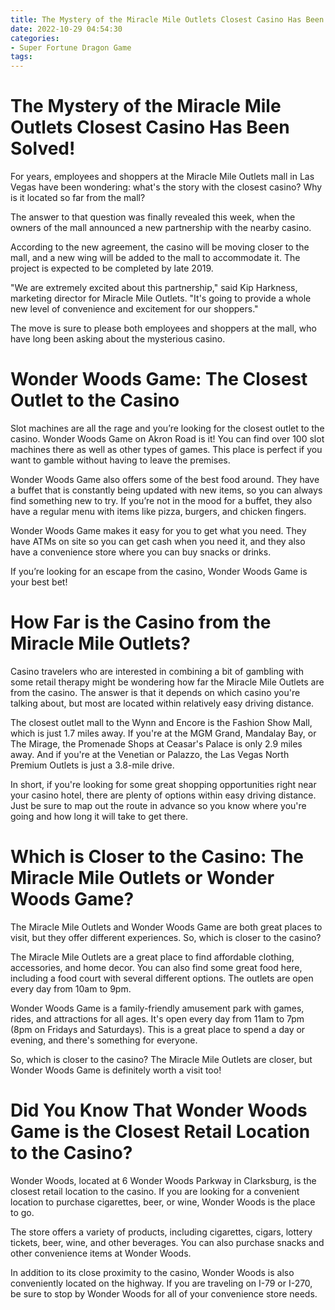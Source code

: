 ```yaml
---
title: The Mystery of the Miracle Mile Outlets Closest Casino Has Been Solved!
date: 2022-10-29 04:54:30
categories:
- Super Fortune Dragon Game
tags:
---
```



#  The Mystery of the Miracle Mile Outlets Closest Casino Has Been Solved!

For years, employees and shoppers at the Miracle Mile Outlets mall in Las Vegas have been wondering: what's the story with the closest casino? Why is it located so far from the mall?

The answer to that question was finally revealed this week, when the owners of the mall announced a new partnership with the nearby casino.

According to the new agreement, the casino will be moving closer to the mall, and a new wing will be added to the mall to accommodate it. The project is expected to be completed by late 2019.

"We are extremely excited about this partnership," said Kip Harkness, marketing director for Miracle Mile Outlets. "It's going to provide a whole new level of convenience and excitement for our shoppers."

The move is sure to please both employees and shoppers at the mall, who have long been asking about the mysterious casino.

#  Wonder Woods Game: The Closest Outlet to the Casino

Slot machines are all the rage and you’re looking for the closest outlet to the casino. Wonder Woods Game on Akron Road is it! You can find over 100 slot machines there as well as other types of games. This place is perfect if you want to gamble without having to leave the premises.

Wonder Woods Game also offers some of the best food around. They have a buffet that is constantly being updated with new items, so you can always find something new to try. If you’re not in the mood for a buffet, they also have a regular menu with items like pizza, burgers, and chicken fingers.

Wonder Woods Game makes it easy for you to get what you need. They have ATMs on site so you can get cash when you need it, and they also have a convenience store where you can buy snacks or drinks.

If you’re looking for an escape from the casino, Wonder Woods Game is your best bet!

#  How Far is the Casino from the Miracle Mile Outlets?

Casino travelers who are interested in combining a bit of gambling with some retail therapy might be wondering how far the Miracle Mile Outlets are from the casino. The answer is that it depends on which casino you're talking about, but most are located within relatively easy driving distance.

The closest outlet mall to the Wynn and Encore is the Fashion Show Mall, which is just 1.7 miles away. If you're at the MGM Grand, Mandalay Bay, or The Mirage, the Promenade Shops at Ceasar's Palace is only 2.9 miles away. And if you're at the Venetian or Palazzo, the Las Vegas North Premium Outlets is just a 3.8-mile drive.

In short, if you're looking for some great shopping opportunities right near your casino hotel, there are plenty of options within easy driving distance. Just be sure to map out the route in advance so you know where you're going and how long it will take to get there.

#  Which is Closer to the Casino: The Miracle Mile Outlets or Wonder Woods Game?

The Miracle Mile Outlets and Wonder Woods Game are both great places to visit, but they offer different experiences. So, which is closer to the casino?

The Miracle Mile Outlets are a great place to find affordable clothing, accessories, and home decor. You can also find some great food here, including a food court with several different options. The outlets are open every day from 10am to 9pm.

Wonder Woods Game is a family-friendly amusement park with games, rides, and attractions for all ages. It's open every day from 11am to 7pm (8pm on Fridays and Saturdays). This is a great place to spend a day or evening, and there's something for everyone.

So, which is closer to the casino? The Miracle Mile Outlets are closer, but Wonder Woods Game is definitely worth a visit too!

#  Did You Know That Wonder Woods Game is the Closest Retail Location to the Casino?

Wonder Woods, located at 6 Wonder Woods Parkway in Clarksburg, is the closest retail location to the casino. If you are looking for a convenient location to purchase cigarettes, beer, or wine, Wonder Woods is the place to go.

The store offers a variety of products, including cigarettes, cigars, lottery tickets, beer, wine, and other beverages. You can also purchase snacks and other convenience items at Wonder Woods.

In addition to its close proximity to the casino, Wonder Woods is also conveniently located on the highway. If you are traveling on I-79 or I-270, be sure to stop by Wonder Woods for all of your convenience store needs.